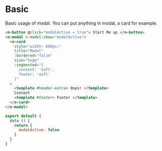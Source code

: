 # Basic

Basic usage of modal. You can put anything in modal, a card for example.

```html
<n-button @click="modalActive = true"> Start Me up </n-button>
<n-modal v-model:show="modalActive">
  <n-card
    style="width: 600px;"
    title="Modal"
    :bordered="false"
    size="huge"
    :segmented="{
      content: 'soft',
      footer: 'soft'
    }"
  >
    <template #header-extra> Oops! </template>
    Content
    <template #footer> Footer </template>
  </n-card>
</n-modal>
```

```js
export default {
  data () {
    return {
      modalActive: false
    }
  }
}
```
